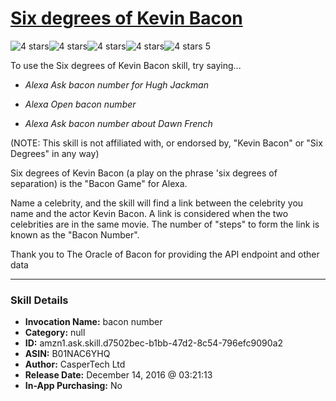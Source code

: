 # [Six degrees of Kevin Bacon](http://alexa.amazon.com/#skills/amzn1.ask.skill.d7502bec-b1bb-47d2-8c54-796efc9090a2)
![4 stars](../../images/ic_star_black_18dp_1x.png)![4 stars](../../images/ic_star_black_18dp_1x.png)![4 stars](../../images/ic_star_black_18dp_1x.png)![4 stars](../../images/ic_star_black_18dp_1x.png)![4 stars](../../images/ic_star_border_black_18dp_1x.png) 5

To use the Six degrees of Kevin Bacon skill, try saying...

* *Alexa Ask bacon number for Hugh Jackman*

* *Alexa Open bacon number*

* *Alexa Ask bacon number about Dawn French*

(NOTE: This skill is not affiliated with, or endorsed by, "Kevin Bacon" or "Six Degrees" in any way)

Six degrees of Kevin Bacon (a play on the phrase 'six degrees of separation) is the "Bacon Game" for Alexa.

Name a celebrity, and the skill will find a link between the celebrity you name and the actor Kevin Bacon. A link is considered when the two celebrities are in the same movie. The number of "steps" to form the link is known as the "Bacon Number".

Thank you to The Oracle of Bacon for providing the API endpoint and other data

***

### Skill Details

* **Invocation Name:** bacon number
* **Category:** null
* **ID:** amzn1.ask.skill.d7502bec-b1bb-47d2-8c54-796efc9090a2
* **ASIN:** B01NAC6YHQ
* **Author:** CasperTech Ltd
* **Release Date:** December 14, 2016 @ 03:21:13
* **In-App Purchasing:** No
